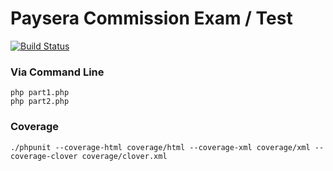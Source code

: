 # Paysera Commission Exam / Test

[![Build Status](https://travis-ci.org/daison12006013/emapta-test.svg?branch=master)](https://travis-ci.org/daison12006013/emapta-test)

### Via Command Line

```
php part1.php
php part2.php
```

### Coverage

```
./phpunit --coverage-html coverage/html --coverage-xml coverage/xml --coverage-clover coverage/clover.xml
```
